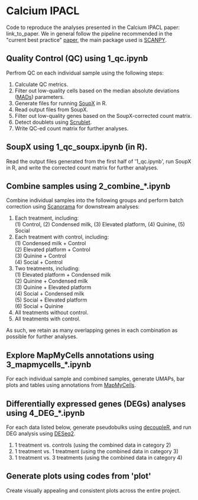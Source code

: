 # Calcium IPACL

Code to reproduce the analyses presented in the Calcium IPACL paper: link_to_paper. We in general follow the pipeline recommended in the "current best practice" [paper](https://doi.org/10.1038/s41576-023-00586-w), the main package used is [SCANPY](https://doi.org/10.1186/s13059-017-1382-0).

## Quality Control (QC) using 1_qc.ipynb

Perfrom QC on each individual sample using the following steps:
1. Calculate QC metrics.
2. Filter out low-quality cells based on the median absolute deviations ([MADs](https://doi.org/10.1186/s13059-020-02136-7)) parameters.
3. Generate files for running [SoupX](https://doi.org/10.1093/gigascience/giaa151) in R.
4. Read output files from SoupX.
5. Filter out low-quality genes based on the SoupX-corrected count matrix.
6. Detect doublets using [Scrublet](https://doi.org/10.1016/j.cels.2018.11.005).
7. Write QC-ed count matrix for further analyses.


## SoupX using 1_qc_soupx.ipynb (in R).

Read the output files generated from the first half of '1_qc.ipynb', run SoupX in R, and write the corrected count matrix for further analyses.


## Combine samples using 2_combine_*.ipynb

Combine individual samples into the following groups and perform batch correction using [Scanorama](https://doi.org/10.1038/s41587-019-0113-3) for downstream analyses:
1. Each treatment, including:<br>
   (1) Control, (2) Condensed milk, (3) Elevated platform, (4) Quinine, (5) Social
2. Each treatment with control, including:<br>
   (1) Condensed milk + Control<br>
   (2) Elevated platform + Control<br>
   (3) Quinine + Control<br>
   (4) Social + Control
3. Two treatments, including:<br>
   (1) Elevated platform + Condensed milk<br>
   (2) Quinine + Condensed milk<br>
   (3) Quinine + Elevated platform<br>
   (4) Social + Condensed milk<br>
   (5) Social + Elevated platform<br>
   (6) Social + Quinine
4. All treatments without control.
5. All treatments with control.

As such, we retain as many overlapping genes in each combination as possible for further analyses.


## Explore MapMyCells annotations using 3_mapmycells_*.ipynb

For each individual sample and combined samples, generate UMAPs, bar plots and tables using annotations from [MapMyCells](https://knowledge.brain-map.org/mapmycells/process). 


## Differentially expressed genes (DEGs) analyses using 4_DEG_*.ipynb

For each data listed below, generate pseudobulks using [decoupleR](https://doi.org/10.1093/bioadv/vbac016), and run DEG analysis using [DESeq2](https://doi.org/10.1186/s13059-014-0550-8).
1. 1 treatment vs. controls (using the combined data in category 2)
2. 1 treatment vs. 1 treatment (using the combined data in category 3)
3. 1 treatment vs. 3 treatments (using the combined data in category 4)


## Generate plots using codes from 'plot'

Create visually appealing and consistent plots across the entire project.


